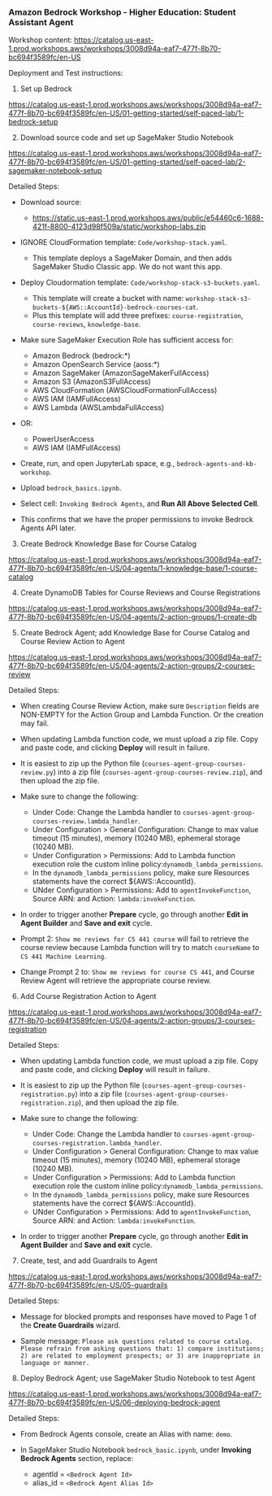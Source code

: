 ### Amazon Bedrock Workshop - Higher Education: Student Assistant Agent

Workshop content: https://catalog.us-east-1.prod.workshops.aws/workshops/3008d94a-eaf7-477f-8b70-bc694f3589fc/en-US

Deployment and Test instructions:

1. Set up Bedrock

https://catalog.us-east-1.prod.workshops.aws/workshops/3008d94a-eaf7-477f-8b70-bc694f3589fc/en-US/01-getting-started/self-paced-lab/1-bedrock-setup

2. Download source code and set up SageMaker Studio Notebook

https://catalog.us-east-1.prod.workshops.aws/workshops/3008d94a-eaf7-477f-8b70-bc694f3589fc/en-US/01-getting-started/self-paced-lab/2-sagemaker-notebook-setup

Detailed Steps:

- Download source:
  - https://static.us-east-1.prod.workshops.aws/public/e54460c6-1688-421f-8800-4123d98f509a/static/workshop-labs.zip

- IGNORE CloudFormation template: `Code/workshop-stack.yaml`.
  - This template deploys a SageMaker Domain, and then adds SageMaker Studio Classic app.  We do not want this app.

- Deploy Cloudormation template: `Code/workshop-stack-s3-buckets.yaml`.
  - This template will create a bucket with name: `workshop-stack-s3-buckets-${AWS::AccountId}-bedrock-courses-cat`.
  - Plus this template will add three prefixes: `course-registration`, `course-reviews`, `knowledge-base`.

- Make sure SageMaker Execution Role has sufficient access for:
  - Amazon Bedrock (bedrock:*)
  - Amazon OpenSearch Service (aoss:*)
  - Amazon SageMaker (AmazonSageMakerFullAccess)
  - Amazon S3 (AmazonS3FullAccess)
  - AWS CloudFormation (AWSCloudFormationFullAccess)
  - AWS IAM (IAMFullAccess)
  - AWS Lambda (AWSLambdaFullAccess)
- OR:
  - PowerUserAccess
  - AWS IAM (IAMFullAccess)

- Create, run, and open JupyterLab space, e.g., `bedrock-agents-and-kb-workshop`.

- Upload `bedrock_basics.ipynb`.

- Select cell: `Invoking Bedrock Agents`, and **Run All Above Selected Cell**.

- This confirms that we have the proper permissions to invoke Bedrock Agents API later.

3. Create Bedrock Knowledge Base for Course Catalog

https://catalog.us-east-1.prod.workshops.aws/workshops/3008d94a-eaf7-477f-8b70-bc694f3589fc/en-US/04-agents/1-knowledge-base/1-course-catalog

4. Create DynamoDB Tables for Course Reviews and Course Registrations

https://catalog.us-east-1.prod.workshops.aws/workshops/3008d94a-eaf7-477f-8b70-bc694f3589fc/en-US/04-agents/2-action-groups/1-create-db

5. Create Bedrock Agent; add Knowledge Base for Course Catalog and Course Review Action to Agent

https://catalog.us-east-1.prod.workshops.aws/workshops/3008d94a-eaf7-477f-8b70-bc694f3589fc/en-US/04-agents/2-action-groups/2-courses-review

Detailed Steps:

- When creating Course Review Action, make sure `Description` fields are NON-EMPTY for the Action Group and Lambda Function.  Or the creation may fail.

- When updating Lambda function code, we must upload a zip file.  Copy and paste code, and clicking **Deploy** will result in failure.

- It is easiest to zip up the Python file (`courses-agent-group-courses-review.py`) into a zip file (`courses-agent-group-courses-review.zip`), and then upload the zip file.

- Make sure to change the following:
  - Under Code: Change the Lambda handler to `courses-agent-group-courses-review.lambda_handler`.
  - Under Configuration > General Configuration: Change to max value timeout (15 minutes), memory (10240 MB), ephemeral storage (10240 MB).
  - Under Configuration > Permissions: Add to Lambda function execution role the custom inline policy:`dynamodb_lambda_permissions`.
  - In the `dynamodb_lambda_permissions` policy, make sure Resources statements have the correct ${AWS::AccountId}.
  - UNder Configuration > Permissions: Add to `agentInvokeFunction`, Source ARN: <Bedrock Agent ARN> and Action: `lambda:invokeFunction`.

- In order to trigger another **Prepare** cycle, go through another **Edit in Agent Builder** and **Save and exit** cycle.

- Prompt 2: `Show me reviews for CS 441 course` will fail to retrieve the course review because Lambda function will try to match `courseName` to `CS 441 Machine Learning`.

- Change Prompt 2 to: `Show me reviews for course CS 441`, and Course Review Agent will retrieve the appropriate course review.

6. Add Course Registration Action to Agent

https://catalog.us-east-1.prod.workshops.aws/workshops/3008d94a-eaf7-477f-8b70-bc694f3589fc/en-US/04-agents/2-action-groups/3-courses-registration

Detailed Steps:

- When updating Lambda function code, we must upload a zip file.  Copy and paste code, and clicking **Deploy** will result in failure.

- It is easiest to zip up the Python file (`courses-agent-group-courses-registration.py`) into a zip file (`courses-agent-group-courses-registration.zip`), and then upload the zip file.

- Make sure to change the following:
  - Under Code: Change the Lambda handler to `courses-agent-group-courses-registration.lambda_handler`.
  - Under Configuration > General Configuration: Change to max value timeout (15 minutes), memory (10240 MB), ephemeral storage (10240 MB).
  - Under Configuration > Permissions: Add to Lambda function execution role the custom inline policy:`dynamodb_lambda_permissions`.
  - In the `dynamodb_lambda_permissions` policy, make sure Resources statements have the correct ${AWS::AccountId}.
  - UNder Configuration > Permissions: Add to `agentInvokeFunction`, Source ARN: <Bedrock Agent ARN> and Action: `lambda:invokeFunction`.

- In order to trigger another **Prepare** cycle, go through another **Edit in Agent Builder** and **Save and exit** cycle.

7. Create, test, and add Guardrails to Agent

https://catalog.us-east-1.prod.workshops.aws/workshops/3008d94a-eaf7-477f-8b70-bc694f3589fc/en-US/05-guardrails

Detailed Steps:

- Message for blocked prompts and responses have moved to Page 1 of the **Create Guardrails** wizard.

- Sample message: `Please ask questions related to course catalog.  Please refrain from asking questions that: 1) compare institutions; 2) are related to employment prospects; or 3) are inappropriate in language or manner.`

8. Deploy Bedrock Agent; use SageMaker Studio Notebook to test Agent

https://catalog.us-east-1.prod.workshops.aws/workshops/3008d94a-eaf7-477f-8b70-bc694f3589fc/en-US/06-deploying-bedrock-agent

Detailed Steps:

- From Bedrock Agents console, create an Alias with name: `demo`.

- In SageMaker Studio Notebook `bedrock_basic.ipynb`, under **Invoking Bedrock Agents** section, replace:
  - agentId = `<Bedrock Agent Id>`
  - alias_id = `<Bedrock Agent Alias Id>`

